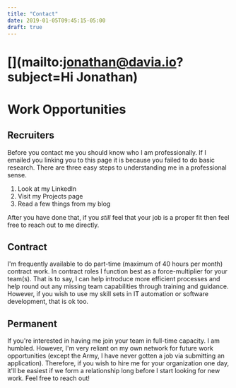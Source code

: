 ```yaml
---
title: "Contact"
date: 2019-01-05T09:45:15-05:00
draft: true
---
```


# [<i class="fab fa-linkedin-in"></i>](https://www.linkedin.com/in/davilaio/) [<i class="fab fa-twitter"></i>](https://twitter.com/DefionsCode) [<i class="fal fa-envelope"></i>](mailto:jonathan@davia.io?subject=Hi Jonathan)

# Work Opportunities

## <i class="fal fa-user-secret"></i> Recruiters

Before you contact me you should know who I am professionally. If I emailed you linking you to this page it is because you failed to do basic research. There are three easy steps to understanding me in a professional sense.

  1. Look at my LinkedIn
  2. Visit my Projects page
  3. Read a few things from my blog

After you have done that, if you _still_ feel that your job is a proper fit then feel free to reach out to me directly.

## <i class="fal fa-file-signature"></i> Contract

I'm frequently available to do part-time (maximum of 40 hours per month) contract work. In contract roles I function best as a force-multiplier for your team(s). That is to say, I can help introduce more efficient processes and help round out any missing team capabilities through training and guidance. However, if you wish to use my skill sets in IT automation or software development, that is ok too.

## <i class="fal fa-building"></i> Permanent

If you're interested in having me join your team in full-time capacity. I am humbled. However, I'm very reliant on my own network for future work opportunities (except the Army, I have never gotten a job via submitting an application). Therefore, if you wish to hire me for your organization one day, it'll be easiest if we form a relationship long before I start looking for new work. Feel free to reach out!
